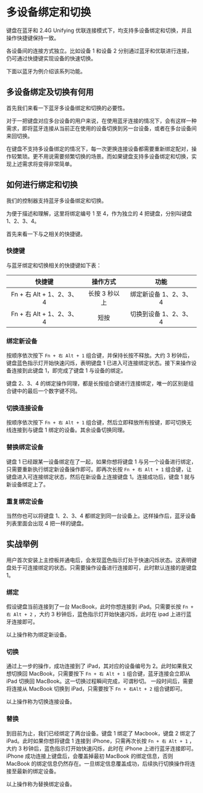 # 多设备绑定和切换

键盘在蓝牙和 2.4G Unifying 优联连接模式下，均支持多设备绑定和切换，并且操作快捷键保持一致。

各设备间的连接方式独立。比如设备 1 和设备 2 分别通过蓝牙和优联进行连接，仍可通过快捷键实现设备的快速切换。

下面以蓝牙为例介绍该系列功能。

## 多设备绑定及切换有何用
首先我们来看一下蓝牙多设备绑定和切换的必要性。

对于一把键盘对应多台设备的用户来说，在使用蓝牙连接的情况下，会有这样一种需求，即将蓝牙连接从当前正在使用的设备切换到另一台设备，或者在多台设备间来回切换。

在键盘不支持多设备绑定的情况下，每一次更换连接设备都需要重新绑定配对，操作较繁琐。更不用说需要频繁切换的场景。而如果键盘支持多设备绑定和切换，实现上述需求将变得非常简单。

## 如何进行绑定和切换
我们的控制器支持蓝牙多设备绑定和切换。

为便于描述和理解，这里将绑定编号 1 至 4，作为独立的 4 把键盘，分别叫键盘 1、2、3、4。

首先来看一下与之相关的快捷键。

### 快捷键
与蓝牙绑定和切换相关的快捷键如下表：

快捷键|操作方式|功能
:--:|:--:|:--:
Fn + 右 Alt + 1、2、3、4|长按 3 秒以上|绑定新设备 1、2、3、4
Fn + 右 Alt + 1、2、3、4|短按|切换到设备 1、2、3、4

### 绑定新设备 
按顺序依次按下 `Fn + 右 Alt + 1` 组合键，并保持长按不释放。大约 3 秒钟后，键盘蓝色指示灯开始快速闪烁，表明键盘 1 已进入可连接绑定状态。接下来操作设备连接到此键盘 1，即完成了键盘 1 与设备的绑定。

键盘 2、3、4 的绑定操作同理，都是长按组合键进行连接绑定，唯一的区别是组合键中的最后一个数字键不同。

### 切换连接设备
按顺序依次按下 `Fn + 右 Alt + 1` 组合键，然后立即释放所有按键，即可切换无线连接到与键盘 1 绑定的设备。其余设备切换同理。

### 替换绑定设备
键盘 1 已经跟某一设备绑定在了一起，如果你想将键盘 1 与另一个设备进行绑定，只需要重新执行绑定新设备操作即可。即再次长按 `Fn + 右 Alt + 1` 组合键，让键盘进入可连接绑定状态，然后在新设备上连接键盘 1。连接成功后，键盘 1 就与新设备绑定上了。

### 重复绑定设备
当然你也可以将键盘 1、2、3、4 都绑定到同一台设备上。这样操作后，蓝牙设备列表里面会出现 4 把一样的键盘。

## 实战举例
用户首次安装上主控板并通电后，会发现蓝色指示灯处于快速闪烁状态。这表明键盘处于可连接绑定的状态。只需要操作设备进行连接即可，此时默认连接的是键盘 1。

### 绑定
假设键盘当前连接到了一台 MacBook，此时你想连接到 iPad。只需要长按 `Fn + 右 Alt + 2` ，大约 3 秒钟后，蓝色指示灯开始快速闪烁，此时在 ipad 上进行蓝牙连接即可。

以上操作称为绑定新设备。

### 切换
通过上一步的操作，成功连接到了 iPad，其对应的设备编号为 2。此时如果我又想切换回 MacBook，只需要按下 `Fn + 右 Alt + 1` 组合键，蓝牙连接会立即从 iPad 切换回 MacBook。这一切换过程瞬间完成，可谓秒切。
一段时间后，需要将连接从 MacBook 切换到 iPad，只需要按下 `Fn + 右Alt + 2` 组合键即可。

以上操作称为切换连接设备。

### 替换
到目前为止，我们已经绑定了两台设备。键盘 1 绑定了 Macbook，键盘 2 绑定了 iPad。此时如果你想将键盘 1 连接到 iPhone，只需再次长按 `Fn + 右 Alt + 1` ，大约 3 秒钟后，蓝色指示灯开始快速闪烁，此时在 iPhone 上进行蓝牙连接即可。iPhone 成功连接上键盘后，会覆盖掉最初 MacBook 的绑定信息，否则 MacBook 的绑定信息仍然存在。一旦绑定信息覆盖成功，后续执行切换操作将连接至最新的绑定设备。

以上操作称为替换绑定设备。




